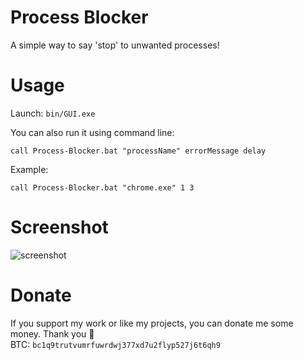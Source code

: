 # Process Blocker
A simple way to say 'stop' to unwanted processes!

# Usage
Launch: `bin/GUI.exe`

You can also run it using command line:

    call Process-Blocker.bat "processName" errorMessage delay

Example:

    call Process-Blocker.bat "chrome.exe" 1 3

# Screenshot
![screenshot](https://i.imgur.com/nE23lMD.png)

# Donate
If you support my work or like my projects, you can donate me some money. Thank you 💙\
BTC: `bc1q9trutvumrfuwrdwj377xd7u2flyp527j6t6qh9`
